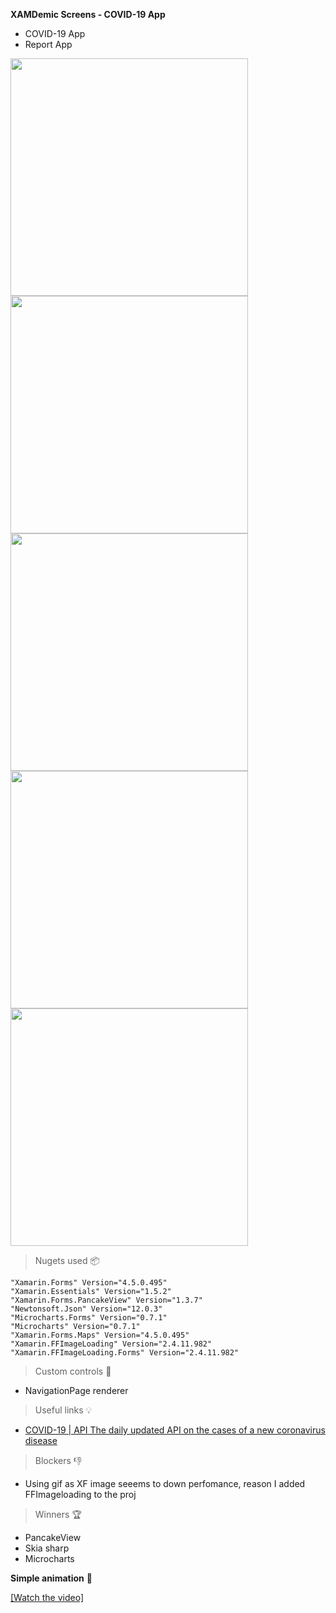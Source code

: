 **XAMDemic Screens - COVID-19 App**

- COVID-19 App
- Report App
<img src="https://i.imgur.com/p4NX3fp.png" width="380">
<img src="https://i.imgur.com/3gqIlOs.png" width="380">  
<img src="https://i.imgur.com/2FrUaH1.png" width="380"> 
<img src="https://i.imgur.com/ktk1KsS.png" width="380">  
<img src="https://i.imgur.com/lCY2q36.png" width="380">
                                                                                                             
                                                                                                             
> Nugets used 📦

    "Xamarin.Forms" Version="4.5.0.495" 
    "Xamarin.Essentials" Version="1.5.2" 
    "Xamarin.Forms.PancakeView" Version="1.3.7" 
    "Newtonsoft.Json" Version="12.0.3" 
    "Microcharts.Forms" Version="0.7.1" 
    "Microcharts" Version="0.7.1" 
    "Xamarin.Forms.Maps" Version="4.5.0.495" 
    "Xamarin.FFImageLoading" Version="2.4.11.982" 
    "Xamarin.FFImageLoading.Forms" Version="2.4.11.982" 


> Custom controls 🔧

- NavigationPage renderer

> Useful links 💡

- <a href="https://covid2019-api.herokuapp.com/docs">COVID-19 | API
The daily updated API on the cases of a new coronavirus disease</a>

> Blockers 👎
- Using gif as XF image seeems to down perfomance, reason I added FFImageloading to the proj


> Winners 🏆 

- PancakeView
- Skia sharp
- Microcharts

**Simple animation** 🎉

[[Watch the video]](https://vimeo.com/402107393)


